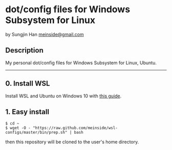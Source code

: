 # dot/config files for Windows Subsystem for Linux
by Sungjin Han <meinside@gmail.com>

## Description

My personal dot/config files for Windows Subsystem for Linux, Ubuntu.

---

## 0. Install WSL

Install WSL and Ubuntu on Windows 10 with [this guide](https://docs.microsoft.com/en-us/windows/wsl/install-win10).

## 1. Easy install

```
$ cd ~
$ wget -O - "https://raw.github.com/meinside/wsl-configs/master/bin/prep.sh" | bash
```

then this repository will be cloned to the user's home directory.

